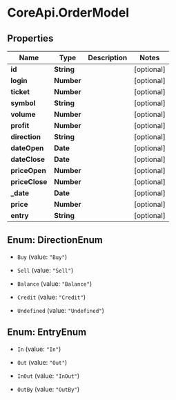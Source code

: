 # CoreApi.OrderModel

## Properties
Name | Type | Description | Notes
------------ | ------------- | ------------- | -------------
**id** | **String** |  | [optional] 
**login** | **Number** |  | [optional] 
**ticket** | **Number** |  | [optional] 
**symbol** | **String** |  | [optional] 
**volume** | **Number** |  | [optional] 
**profit** | **Number** |  | [optional] 
**direction** | **String** |  | [optional] 
**dateOpen** | **Date** |  | [optional] 
**dateClose** | **Date** |  | [optional] 
**priceOpen** | **Number** |  | [optional] 
**priceClose** | **Number** |  | [optional] 
**_date** | **Date** |  | [optional] 
**price** | **Number** |  | [optional] 
**entry** | **String** |  | [optional] 


<a name="DirectionEnum"></a>
## Enum: DirectionEnum


* `Buy` (value: `"Buy"`)

* `Sell` (value: `"Sell"`)

* `Balance` (value: `"Balance"`)

* `Credit` (value: `"Credit"`)

* `Undefined` (value: `"Undefined"`)




<a name="EntryEnum"></a>
## Enum: EntryEnum


* `In` (value: `"In"`)

* `Out` (value: `"Out"`)

* `InOut` (value: `"InOut"`)

* `OutBy` (value: `"OutBy"`)




